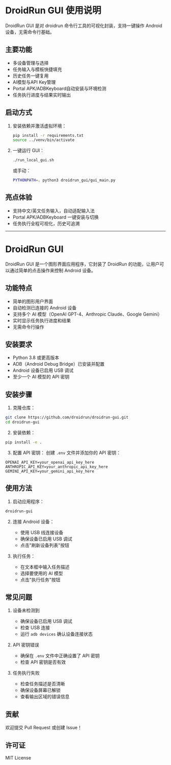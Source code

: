 # DroidRun GUI 使用说明

DroidRun GUI 是对 droidrun 命令行工具的可视化封装，支持一键操作 Android 设备，无需命令行基础。

## 主要功能
- 多设备管理与选择
- 任务输入与模板快捷填充
- 历史任务一键复用
- AI模型与API Key管理
- Portal APK/ADBKeyboard自动安装与环境检测
- 任务执行进度与结果实时输出

## 启动方式
1. 安装依赖并激活虚拟环境：
   ```bash
   pip install -r requirements.txt
   source ../venv/bin/activate
   ```
2. 一键运行 GUI：
   ```bash
   ./run_local_gui.sh
   ```
   或手动：
   ```bash
   PYTHONPATH=. python3 droidrun_gui/gui_main.py
   ```

## 亮点体验
- 支持中文/英文任务输入，自动适配输入法
- Portal APK/ADBKeyboard 一键安装与切换
- 任务执行全程可视化，历史可追溯

---

# DroidRun GUI

DroidRun GUI 是一个图形界面应用程序，它封装了 DroidRun 的功能，让用户可以通过简单的点击操作来控制 Android 设备。

## 功能特点

- 简单的图形用户界面
- 自动检测已连接的 Android 设备
- 支持多个 AI 模型（OpenAI GPT-4、Anthropic Claude、Google Gemini）
- 实时显示任务执行进度和结果
- 无需命令行操作

## 安装要求

- Python 3.8 或更高版本
- ADB（Android Debug Bridge）已安装并配置
- Android 设备已启用 USB 调试
- 至少一个 AI 模型的 API 密钥

## 安装步骤

1. 克隆仓库：
```bash
git clone https://github.com/droidrun/droidrun-gui.git
cd droidrun-gui
```

2. 安装依赖：
```bash
pip install -e .
```

3. 配置 API 密钥：
创建 `.env` 文件并添加你的 API 密钥：
```
OPENAI_API_KEY=your_openai_api_key_here
ANTHROPIC_API_KEY=your_anthropic_api_key_here
GEMINI_API_KEY=your_gemini_api_key_here
```

## 使用方法

1. 启动应用程序：
```bash
droidrun-gui
```

2. 连接 Android 设备：
   - 使用 USB 线连接设备
   - 确保设备已启用 USB 调试
   - 点击"刷新设备列表"按钮

3. 执行任务：
   - 在文本框中输入任务描述
   - 选择要使用的 AI 模型
   - 点击"执行任务"按钮

## 常见问题

1. 设备未检测到
   - 确保设备已启用 USB 调试
   - 检查 USB 连接
   - 运行 `adb devices` 确认设备连接状态

2. API 密钥错误
   - 确保在 `.env` 文件中正确设置了 API 密钥
   - 检查 API 密钥是否有效

3. 任务执行失败
   - 检查任务描述是否清晰
   - 确保设备屏幕已解锁
   - 查看输出区域的错误信息

## 贡献

欢迎提交 Pull Request 或创建 Issue！

## 许可证

MIT License 
